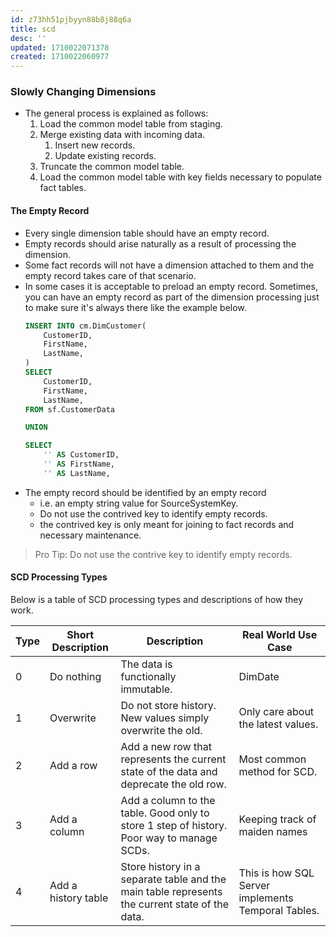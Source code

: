 ```yaml
---
id: z73hh51pjbyyn88b8j88q6a
title: scd
desc: ''
updated: 1710022071378
created: 1710022060977
---
```


### Slowly Changing Dimensions
- The general process is explained as follows:
  1. Load the common model table from staging.
  2. Merge existing data with incoming data.
     1. Insert new records.
     2. Update existing records.
  3. Truncate the common model table.
  4. Load the common model table with key fields necessary to populate fact tables.

#### The Empty Record
- Every single dimension table should have an empty record. 
- Empty records should arise naturally as a result of processing the dimension. 
- Some fact records will not have a dimension attached to them and the empty record takes care of that scenario.
- In some cases it is acceptable to preload an empty record. Sometimes, you can have an empty record as part of the dimension processing just to make sure it's always there like the example below.
    ```sql
    INSERT INTO cm.DimCustomer(
        CustomerID,
        FirstName,
        LastName,
    )
    SELECT
        CustomerID,
        FirstName,
        LastName,
    FROM sf.CustomerData
    
    UNION
    
    SELECT
        '' AS CustomerID,
        '' AS FirstName,
        '' AS LastName,
    ```
- The empty record should be identified by an empty record 
    - i.e. an empty string value for SourceSystemKey. 
    - Do not use the contrived key to identify empty records. 
    - the contrived key is only meant for joining to fact records and necessary maintenance.
> Pro Tip: Do not use the contrive key to identify empty records.

#### SCD Processing Types

Below is a table of SCD processing types and descriptions of how they work.

 | Type | Short Description   | Description                                                                                    | Real World Use Case                                |
 | ---- | ------------------- | ---------------------------------------------------------------------------------------------- | -------------------------------------------------- |
 | 0    | Do nothing          | The data is functionally immutable.                                                            | DimDate                                            |
 | 1    | Overwrite           | Do not store history. New values simply overwrite the old.                                  | Only care about the latest values.                |
 | 2    | Add a row           | Add a new row that represents the current state of the data and deprecate the old row.         | Most common method for SCD.                |
 | 3    | Add a column        | Add a column to the table. Good only to store 1 step of history. Poor way to manage SCDs.      | Keeping track of maiden names                      |
 | 4    | Add a history table | Store history in a separate table and the main table represents the current state of the data. | This is how SQL Server implements Temporal Tables. |